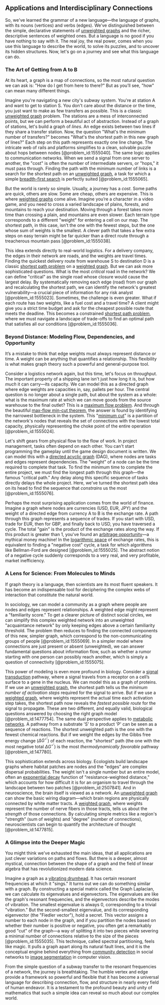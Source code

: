 ## Applications and Interdisciplinary Connections

So, we've learned the grammar of a new language—the language of graphs, with its nouns (vertices) and verbs (edges). We’ve distinguished between the simple, declarative statements of [unweighted graphs](@article_id:273039) and the richer, descriptive sentences of weighted ones. But a language is no good if you have nothing to say with it. The real joy, the real power, comes when you use this language to describe the world, to solve its puzzles, and to uncover its hidden structures. Now, let's go on a journey and see what this language can do.

### The Art of Getting from A to B

At its heart, a graph is a map of connections, so the most natural question we can ask is: "How do I get from here to there?" But as you’ll see, "how" can mean many different things.

Imagine you're navigating a new city's subway system. You're at station A and want to get to station S. You don't care about the distance or the time, you just want to make as few transfers as possible. This is a classic [unweighted graph](@article_id:274574) problem. The stations are a mess of interconnected points, but we can perform a beautiful act of abstraction. Instead of a graph of stations, let's build a graph of *lines*. An edge exists between two lines if they share a transfer station. Now, the question "What's the minimum number of transfers?" becomes "What's the shortest path in this new graph of lines?" Each step on this path represents exactly one line change. The intricate web of rails and platforms simplifies to a clean, solvable puzzle about hops between nodes [@problem_id:1555040]. The same logic applies to communication networks. When we send a signal from one server to another, the "cost" is often the number of intermediate servers, or "hops," it must pass through. Finding the path with the minimum number of links is a search for the shortest path on an [unweighted graph](@article_id:274574), a task for which a simple [breadth-first search](@article_id:156136) is perfectly suited [@problem_id:1555065].

But the world is rarely so simple. Usually, a journey has a *cost*. Some paths are quick, others are slow. Some are cheap, others are expensive. This is where [weighted graphs](@article_id:274222) come alive. Imagine you’re a character in a video game, and you need to cross a varied landscape of plains, forests, and mountains to reach your destination. Moving through a forest takes more time than crossing a plain, and mountains are even slower. Each terrain type corresponds to a different "weight" for entering a cell on our map. The shortest path, in this case, isn't the one with the fewest steps, but the one whose sum of weights is the smallest. A clever path that takes a few extra steps on easy terrain might be far quicker than a direct route through a treacherous mountain pass [@problem_id:1555038].

This idea extends directly to real-world logistics. For a delivery company, the edges in their network are roads, and the weights are travel times. Finding the quickest delivery route from warehouse S to destination D is a classic [shortest path problem](@article_id:160283) on a [weighted graph](@article_id:268922). But we can ask more sophisticated questions. What is the most *critical* road in the network? We can define "critical" as the single road whose closure would cause the largest delay. By systematically removing each edge (road) from our graph and recalculating the shortest path, we can identify the network's greatest vulnerability—a crucial piece of information for any risk analyst [@problem_id:1555023]. Sometimes, the challenge is even greater. What if each route has *two* weights, like a fuel cost and a travel time? A client might give you a strict time budget and ask for the cheapest possible route that meets the deadline. This becomes a constrained [shortest path problem](@article_id:160283), where we must navigate a landscape of trade-offs to find an optimal path that satisfies all our conditions [@problem_id:1555036].

### Beyond Distance: Modeling Flow, Dependencies, and Opportunity

It’s a mistake to think that edge weights must always represent distance or time. A weight can be anything that quantifies a relationship. This flexibility is what makes graph theory such a powerful and general-purpose tool.

Consider a logistics network again, but this time, let's focus on throughput. The important property of a shipping lane isn't just how long it is, but how *much* it can carry—its capacity. We can model this as a directed graph where edge weights are capacities in, say, pallets per hour. The central question is no longer about a single path, but about the system as a whole: what is the maximum rate at which we can move goods from the source warehouse to the final outlet? This is a [maximum flow problem](@article_id:272145). And through the beautiful [max-flow min-cut theorem](@article_id:149965), the answer is found by identifying the narrowest bottleneck in the system. This "[minimum cut](@article_id:276528)" is a partition of the network's nodes that reveals the set of connections with the lowest total capacity, physically representing the choke point of the entire operation [@problem_id:1555024].

Let's shift gears from physical flow to the flow of work. In project management, tasks often depend on each other. You can't start programming the gameplay until the game design document is written. We can model this with a [directed acyclic graph](@article_id:154664) (DAG), where nodes are tasks and edges represent dependencies. The "weight" of a node can be the time required to complete that task. To find the minimum time to complete the entire project, we must find the longest path through this graph—the famous "critical path." Any delay along this specific sequence of tasks directly delays the whole project. Here, we've turned the shortest path idea on its head to find the sequence that *constrains* us the most [@problem_id:1555076].

Perhaps the most surprising application comes from the world of finance. Imagine a graph where nodes are currencies (USD, EUR, JPY) and the weight of a directed edge from currency A to B is the exchange rate. A path through this graph represents a sequence of trades. If you start with USD, trade for EUR, then for GBP, and finally back to USD, you have traversed a cycle. The total "gain" is the product of the exchange rates along the way. If this product is greater than 1, you've found an [arbitrage opportunity](@article_id:633871)—a mythical money machine! In the [logarithmic space](@article_id:269764) of exchange rates, this is equivalent to finding a "negative cost" cycle, a task for which algorithms like Bellman-Ford are designed [@problem_id:1555025]. The abstract notion of a negative cycle suddenly corresponds to a very real, and very profitable, market inefficiency.

### A Lens for Science: From Molecules to Minds

If graph theory is a language, then scientists are its most fluent speakers. It has become an indispensable tool for deciphering the complex webs of interaction that constitute the natural world.

In sociology, we can model a community as a graph where people are nodes and edges represent relationships. A weighted edge might represent a "familiarity score." To get a clearer picture of distinct social circles, we can simplify this complex weighted network into an unweighted "acquaintance network" by only keeping edges above a certain familiarity threshold. The problem then reduces to finding the connected components of this new, simpler graph, which correspond to the non-communicating groups of people [@problem_id:1555069]. In a simpler model where connections are just present or absent (unweighted), we can answer fundamental questions about information flow, such as whether a rumor starting with one person can possibly reach another, which is simply a question of connectivity [@problem_id:1555075].

This power of modeling is even more profound in biology. Consider a [signal transduction](@article_id:144119) pathway, where a signal travels from a receptor on a cell’s surface to a gene in the nucleus. We can model this as a graph of proteins. If we use an [unweighted graph](@article_id:274574), the shortest path tells us the *minimum number of activation steps* required for the signal to arrive. But if we use a [weighted graph](@article_id:268922), where weights represent the actual time each activation step takes, the shortest path now reveals the *fastest possible route* for the signal to propagate. These are two different, and equally valid, biological questions answered by choosing the right graph model [@problem_id:1477754]. The same dual perspective applies to [metabolic networks](@article_id:166217). A pathway from a substrate 'S' to a product 'P' can be seen as a sequence of reactions. The shortest unweighted path is the one with the fewest chemical reactions. But if we weight the edges by the Gibbs free energy change ($\Delta G^{\circ'}$) of each reaction, the "shortest" path (the one with the most negative total $\Delta G^{\circ'}$) is the most *thermodynamically favorable* pathway [@problem_id:147780].

This sophistication extends across biology. Ecologists build landscape graphs where habitat patches are nodes and the "edges" are complex dispersal probabilities. The weight isn't a single number but an entire model, often an [exponential decay](@article_id:136268) function of "resistance-weighted distance," which accounts for how difficult it is for an organism to travel through the landscape between two patches [@problem_id:2507841]. And in neuroscience, the brain itself is viewed as a network. An [unweighted graph](@article_id:274574) can show the basic wiring diagram—which brain regions are physically connected by white matter tracts. A [weighted graph](@article_id:268922), where weights represent the number of nerve fibers in those tracts, tells us about the *strength* of those connections. By calculating simple metrics like a region's "strength" (sum of weights) and "degree" (number of connections), neuroscientists can begin to quantify the architecture of thought [@problem_id:1477815].

### A Glimpse into the Deeper Magic

You might think we've exhausted the main ideas, that all applications are just clever variations on paths and flows. But there is a deeper, almost mystical, connection between the shape of a graph and the field of linear algebra that has revolutionized modern data science.

Imagine a graph as a [vibrating drumhead](@article_id:175992). It has certain resonant frequencies at which it "sings." It turns out we can do something similar with a graph. By constructing a special matrix called the Graph Laplacian, we can calculate its eigenvalues and eigenvectors. The eigenvalues are like the graph's resonant frequencies, and the eigenvectors describe the modes of vibration. The smallest eigenvalue is always 0, corresponding to a trivial "vibration." But the second-smallest eigenvalue, and its corresponding eigenvector (the "Fiedler vector"), hold a secret. This vector assigns a number to each node in the graph, and if you partition the nodes based on whether their number is positive or negative, you often get a remarkably good "cut" of the graph—a way of splitting it into two pieces while severing a minimal number of connections relative to the size of the pieces [@problem_id:1555035]. This technique, called spectral partitioning, feels like magic. It pulls a graph apart along its natural fault lines, and it is the conceptual engine behind everything from [community detection](@article_id:143297) in social networks to [image segmentation](@article_id:262647) in computer vision.

From the simple question of a subway transfer to the resonant frequencies of a network, the journey is breathtaking. The humble vertex and edge provide a framework so powerful and flexible that it has become a universal language for describing connection, flow, and structure in nearly every field of human endeavor. It is a testament to the profound beauty and unity of mathematics that such a simple idea can reveal so much about our complex world.